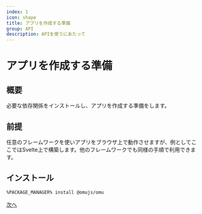 ```yaml
---
index: 1
icon: shape
title: アプリを作成する準備
group: API
description: APIを使うにあたって
---
```


# アプリを作成する準備

## 概要

必要な依存関係をインストールし、アプリを作成する準備をします。

## 前提

任意のフレームワークを使いアプリをブラウザ上で動作させますが、例としてここではSvelte上で構築します。他のフレームワークでも同様の手順で利用できます。

## インストール

```bash
%PACKAGE_MANAGER% install @omujs/omu
```

[次へ](%DOCS_ROOT%/2-api-1-omu?_style=large)
